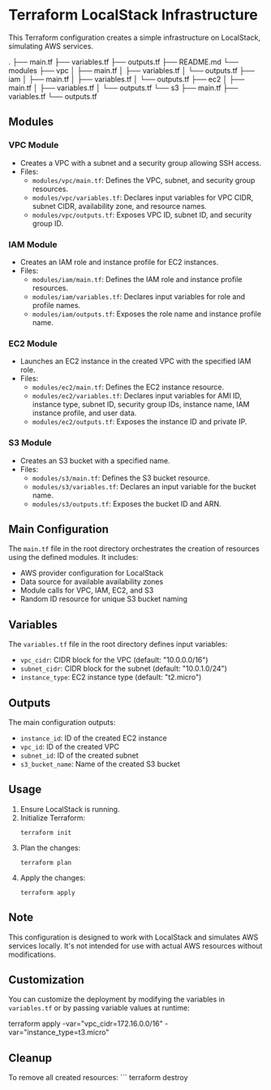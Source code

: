 # Terraform LocalStack Infrastructure

This Terraform configuration creates a simple infrastructure on LocalStack, simulating AWS services.


.
├── main.tf
├── variables.tf
├── outputs.tf
├── README.md
└── modules
├── vpc
│ ├── main.tf
│ ├── variables.tf
│ └── outputs.tf
├── iam
│ ├── main.tf
│ ├── variables.tf
│ └── outputs.tf
├── ec2
│ ├── main.tf
│ ├── variables.tf
│ └── outputs.tf
└── s3
├── main.tf
├── variables.tf
└── outputs.tf



## Modules

### VPC Module
- Creates a VPC with a subnet and a security group allowing SSH access.
- Files:
  - `modules/vpc/main.tf`: Defines the VPC, subnet, and security group resources.
  - `modules/vpc/variables.tf`: Declares input variables for VPC CIDR, subnet CIDR, availability zone, and resource names.
  - `modules/vpc/outputs.tf`: Exposes VPC ID, subnet ID, and security group ID.

### IAM Module
- Creates an IAM role and instance profile for EC2 instances.
- Files:
  - `modules/iam/main.tf`: Defines the IAM role and instance profile resources.
  - `modules/iam/variables.tf`: Declares input variables for role and profile names.
  - `modules/iam/outputs.tf`: Exposes the role name and instance profile name.

### EC2 Module
- Launches an EC2 instance in the created VPC with the specified IAM role.
- Files:
  - `modules/ec2/main.tf`: Defines the EC2 instance resource.
  - `modules/ec2/variables.tf`: Declares input variables for AMI ID, instance type, subnet ID, security group IDs, instance name, IAM instance profile, and user data.
  - `modules/ec2/outputs.tf`: Exposes the instance ID and private IP.

### S3 Module
- Creates an S3 bucket with a specified name.
- Files:
  - `modules/s3/main.tf`: Defines the S3 bucket resource.
  - `modules/s3/variables.tf`: Declares an input variable for the bucket name.
  - `modules/s3/outputs.tf`: Exposes the bucket ID and ARN.

## Main Configuration

The `main.tf` file in the root directory orchestrates the creation of resources using the defined modules. It includes:

- AWS provider configuration for LocalStack
- Data source for available availability zones
- Module calls for VPC, IAM, EC2, and S3
- Random ID resource for unique S3 bucket naming

## Variables

The `variables.tf` file in the root directory defines input variables:

- `vpc_cidr`: CIDR block for the VPC (default: "10.0.0.0/16")
- `subnet_cidr`: CIDR block for the subnet (default: "10.0.1.0/24")
- `instance_type`: EC2 instance type (default: "t2.micro")

## Outputs

The main configuration outputs:

- `instance_id`: ID of the created EC2 instance
- `vpc_id`: ID of the created VPC
- `subnet_id`: ID of the created subnet
- `s3_bucket_name`: Name of the created S3 bucket

## Usage

1. Ensure LocalStack is running.
2. Initialize Terraform:
   ```
   terraform init
   ```
3. Plan the changes:
   ```
   terraform plan
   ```
4. Apply the changes:
   ```
   terraform apply
   ```

## Note

This configuration is designed to work with LocalStack and simulates AWS services locally. It's not intended for use with actual AWS resources without modifications.

## Customization

You can customize the deployment by modifying the variables in `variables.tf` or by passing variable values at runtime:

terraform apply -var="vpc_cidr=172.16.0.0/16" -var="instance_type=t3.micro"


## Cleanup

To remove all created resources:
    ```
terraform destroy
```

